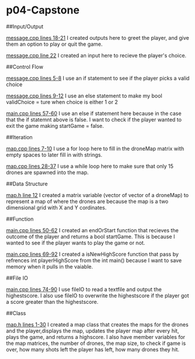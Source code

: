 # p04-Capstone

##Input/Output

[message.cpp lines 18-21](/message.cpp#L10)
I created outputs here to greet the player, and give them an option to play or quit the game. 

[message.cpp line 22](/message.cpp#L22)
I created an input here to recieve the player's choice.

##Control Flow

[message.cpp lines 5-8](/message.cpp#L5)
I use an if statement to see if the player picks a valid choice

[message.cpp lines 9-12](/message.cpp#L9)
I use an else statement to make my bool validChoice = ture when choice is either 1 or 2

[main.cpp lines 57-60](/main.cpp#L57)
I use an else if statement here because in the case that the if statemnt above is false. I want to check if the player wanted to exit the game making startGame = false.

##Iteration

[map.cpp lines 7-10](/map.cpp#L7)
I use a for loop here to fill in the droneMap matrix with empty spaces to later fill in with strings.

[map.cpp lines 28-37](/map.cpp#L28)
I use a while loop here to make sure that only 15 drones are spawned into the map.

##Data Structure

[map.h line 12](/map.h#12)
I created a matrix variable (vector of vector of a droneMap) to represent a map of where the drones are because the map is a two dimensional grid with X and Y cordinates.

##Function

[main.cpp lines 50-62](/main.cpp#L50)
I created an endOrStart function that recieves the outcome of the player and returns a bool startGame. This is because I wanted to see if the player wants to play the game or not.

[main.cpp lines 69-92](/main.cpp#69)
I created a isNewHighScore function that pass by refrences int playerHighScore from the int main() because I want to save memory when it pulls in the vaiable.

##File IO

[main.cpp lines 74-90](/main.cpp#74)
I use fileIO to read a textfile and output the highestscore. I also use fileIO to overwrite the highestscore if the player got a score greater than the highestscore.

##Class

[map.h lines 1-30](/map.h#1)
I created a map class that creates the maps for the drones and the player,displays the map, updates the player map after every hit, plays the game, and returns a highscore. I also have member variables for the map matrices, the number of drones, the map size, to check if game is over, how many shots left the player has left, how many drones they hit.



